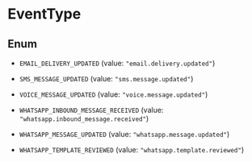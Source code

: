 

# EventType

## Enum


* `EMAIL_DELIVERY_UPDATED` (value: `"email.delivery.updated"`)

* `SMS_MESSAGE_UPDATED` (value: `"sms.message.updated"`)

* `VOICE_MESSAGE_UPDATED` (value: `"voice.message.updated"`)

* `WHATSAPP_INBOUND_MESSAGE_RECEIVED` (value: `"whatsapp.inbound_message.received"`)

* `WHATSAPP_MESSAGE_UPDATED` (value: `"whatsapp.message.updated"`)

* `WHATSAPP_TEMPLATE_REVIEWED` (value: `"whatsapp.template.reviewed"`)



